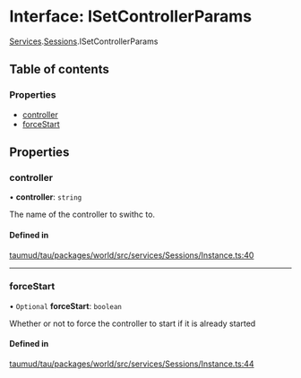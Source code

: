 # Interface: ISetControllerParams

[Services](../modules/tau_world.Services.md).[Sessions](../modules/tau_world.Services.Sessions.md).ISetControllerParams

## Table of contents

### Properties

- [controller](tau_world.Services.Sessions.ISetControllerParams.md#controller)
- [forceStart](tau_world.Services.Sessions.ISetControllerParams.md#forcestart)

## Properties

### controller

• **controller**: `string`

The name of the controller to swithc to.

#### Defined in

[taumud/tau/packages/world/src/services/Sessions/Instance.ts:40](https://github.com/tau-mud/tau/blob/b8e3567/packages/world/src/services/Sessions/Instance.ts#L40)

___

### forceStart

• `Optional` **forceStart**: `boolean`

Whether or not to force the controller to start if it is already started

#### Defined in

[taumud/tau/packages/world/src/services/Sessions/Instance.ts:44](https://github.com/tau-mud/tau/blob/b8e3567/packages/world/src/services/Sessions/Instance.ts#L44)
